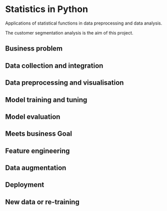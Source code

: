 # Statistics in Python  
Applications of statistical functions in data preprocessing and data analysis.

The customer segmentation analysis is the aim of this project.

## Business problem 

## Data collection and integration 

## Data preprocessing and visualisation 

## Model training and tuning 

## Model evaluation 

## Meets business Goal

## Feature engineering 

## Data augmentation 

## Deployment 

## New data or re-training 

